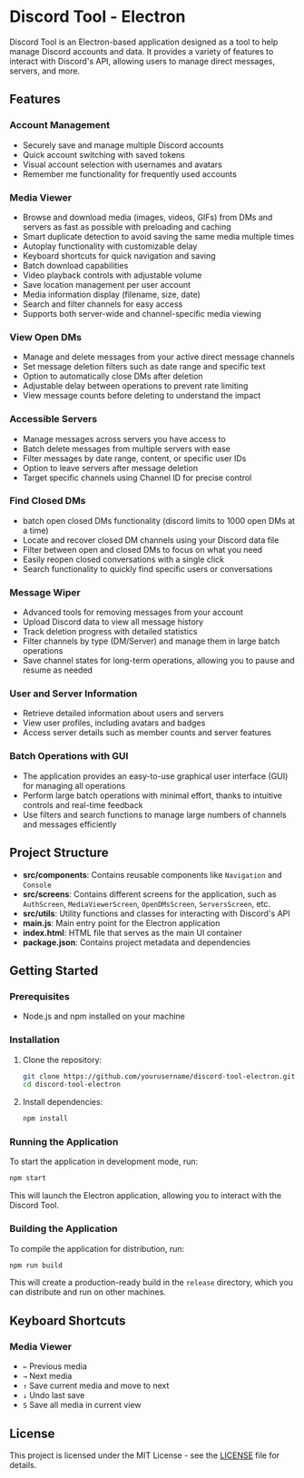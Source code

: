 # Discord Tool - Electron

Discord Tool is an Electron-based application designed as a tool to help manage Discord accounts and data. It provides a variety of features to interact with Discord's API, allowing users to manage direct messages, servers, and more.

## Features

### Account Management
- Securely save and manage multiple Discord accounts
- Quick account switching with saved tokens
- Visual account selection with usernames and avatars
- Remember me functionality for frequently used accounts

### Media Viewer
- Browse and download media (images, videos, GIFs) from DMs and servers as fast as possible with preloading and caching
- Smart duplicate detection to avoid saving the same media multiple times
- Autoplay functionality with customizable delay
- Keyboard shortcuts for quick navigation and saving
- Batch download capabilities
- Video playback controls with adjustable volume
- Save location management per user account
- Media information display (filename, size, date)
- Search and filter channels for easy access
- Supports both server-wide and channel-specific media viewing

### View Open DMs
- Manage and delete messages from your active direct message channels
- Set message deletion filters such as date range and specific text
- Option to automatically close DMs after deletion
- Adjustable delay between operations to prevent rate limiting
- View message counts before deleting to understand the impact

### Accessible Servers
- Manage messages across servers you have access to
- Batch delete messages from multiple servers with ease
- Filter messages by date range, content, or specific user IDs
- Option to leave servers after message deletion
- Target specific channels using Channel ID for precise control

### Find Closed DMs
- batch open closed DMs functionality (discord limits to 1000 open DMs at a time)
- Locate and recover closed DM channels using your Discord data file
- Filter between open and closed DMs to focus on what you need
- Easily reopen closed conversations with a single click
- Search functionality to quickly find specific users or conversations

### Message Wiper
- Advanced tools for removing messages from your account
- Upload Discord data to view all message history
- Track deletion progress with detailed statistics
- Filter channels by type (DM/Server) and manage them in large batch operations
- Save channel states for long-term operations, allowing you to pause and resume as needed

### User and Server Information
- Retrieve detailed information about users and servers
- View user profiles, including avatars and badges
- Access server details such as member counts and server features

### Batch Operations with GUI
- The application provides an easy-to-use graphical user interface (GUI) for managing all operations
- Perform large batch operations with minimal effort, thanks to intuitive controls and real-time feedback
- Use filters and search functions to manage large numbers of channels and messages efficiently

## Project Structure

- **src/components**: Contains reusable components like `Navigation` and `Console`
- **src/screens**: Contains different screens for the application, such as `AuthScreen`, `MediaViewerScreen`, `OpenDMsScreen`, `ServersScreen`, etc.
- **src/utils**: Utility functions and classes for interacting with Discord's API
- **main.js**: Main entry point for the Electron application
- **index.html**: HTML file that serves as the main UI container
- **package.json**: Contains project metadata and dependencies

## Getting Started

### Prerequisites

- Node.js and npm installed on your machine

### Installation

1. Clone the repository:
   ```bash
   git clone https://github.com/yourusername/discord-tool-electron.git
   cd discord-tool-electron
   ```

2. Install dependencies:
   ```bash
   npm install
   ```

### Running the Application

To start the application in development mode, run:

```bash
npm start
```

This will launch the Electron application, allowing you to interact with the Discord Tool.

### Building the Application

To compile the application for distribution, run:

```bash
npm run build
```

This will create a production-ready build in the `release` directory, which you can distribute and run on other machines.

## Keyboard Shortcuts

### Media Viewer
- `←` Previous media
- `→` Next media
- `↑` Save current media and move to next
- `↓` Undo last save
- `S` Save all media in current view

## License

This project is licensed under the MIT License - see the [LICENSE](LICENSE) file for details.